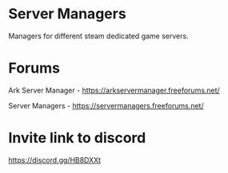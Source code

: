 # Server Managers
Managers for different steam dedicated game servers.

# Forums
Ark Server Manager - https://arkservermanager.freeforums.net/

Server Managers - https://servermanagers.freeforums.net/

# Invite link to discord
https://discord.gg/HB8DXXt
